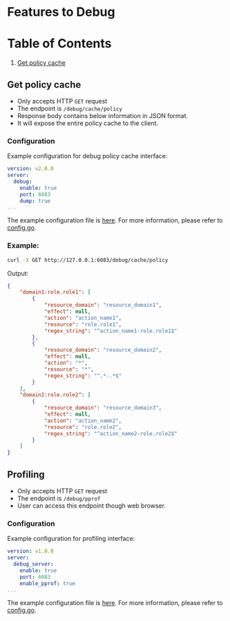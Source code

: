 # Features to Debug

# Table of Contents

1. [Get policy cache](#get-policy-cache)

## Get policy cache

- Only accepts HTTP `GET` request
- The endpoint is `/debug/cache/policy`
- Response body contains below information in JSON format.
- It will expose the entire policy cache to the client.

### Configuration

Example configuration for debug policy cache interface:

```yaml
version: v2.0.0
server:
  debug:
    enable: true
    port: 6083
    dump: true
...
```

The example configuration file is [here](../config/test/data/example_config.yaml). For more information, please refer to [config.go](./config/config.go).

### Example:

```bash
curl -X GET http://127.0.0.1:6083/debug/cache/policy
```

Output:

```json
{
    "domain1:role.role1": [
        {
            "resource_domain": "resource_domain1",
            "effect": null,
            "action": "action_name1",
            "resource": "role.role1",
            "regex_string": "^action_name1-role.role1$"
        },
        {
            "resource_domain": "resource_domain2",
            "effect": null,
            "action": "*",
            "resource": "*",
            "regex_string": "^.*-.*$"
        }
    ],
    "domain2:role.role2": [
        {
            "resource_domain": "resource_domain3",
            "effect": null,
            "action": "action_name2",
            "resource": "role.role2",
            "regex_string": "^action_name2-role.role2$"
        }
    ]
}
```

## Profiling

- Only accepts HTTP `GET` request
- The endpoint is `/debug/pprof`
- User can access this endpoint though web browser.

### Configuration

Example configuration for profiling interface:

```yaml
version: v1.0.0
server:
  debug_server:
    enable: true
    port: 6083
    enable_pprof: true
...
```

The example configuration file is [here](../config/test/data/example_config.yaml). For more information, please refer to [config.go](./config/config.go).

